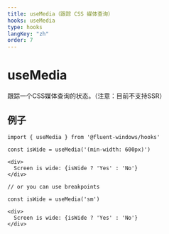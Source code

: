 ```yaml
---
title: useMedia（跟踪 CSS 媒体查询）
hooks: useMedia
type: hooks
langKey: "zh"
order: 7
---
```


# useMedia

<p class="description">跟踪一个CSS媒体查询的状态。（注意：目前不支持SSR）</p>

## 例子

```tsx
import { useMedia } from '@fluent-windows/hooks'

const isWide = useMedia('(min-width: 600px)')

<div>
  Screen is wide: {isWide ? 'Yes' : 'No'}
</div>

// or you can use breakpoints

const isWide = useMedia('sm')

<div>
  Screen is wide: {isWide ? 'Yes' : 'No'}
</div>
```

